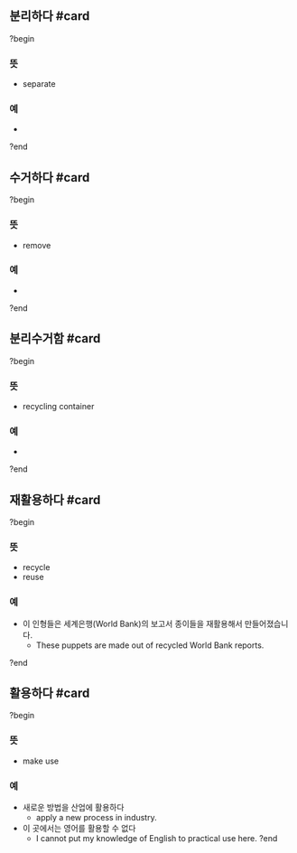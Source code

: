 ## 분리하다 #card
?begin
### 뜻
- separate
### 예
-
<!--SR:!2025-05-13,11,270-->
?end


## 수거하다 #card
?begin
### 뜻
- remove
### 예
-
?end


## 분리수거함 #card
?begin
### 뜻
- recycling container
### 예
-
<!--SR:!2025-04-30,5,230-->
?end


## 재활용하다 #card
?begin
### 뜻
- recycle
- reuse
### 예
- 이 인형들은 세계은행(World Bank)의 보고서 종이들을 재활용해서 만들어졌습니다.
	- These puppets are made out of recycled World Bank reports.
<!--SR:!2025-05-02,18,250-->
?end


## 활용하다 #card
?begin
### 뜻
- make use
### 예
- 새로운 방법을 산업에 활용하다
	- apply a new process in industry.
- 이 곳에서는 영어를 활용할 수 없다
	- I cannot put my knowledge of English to practical use here.
?end

